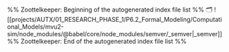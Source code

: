 %% Zoottelkeeper: Beginning of the autogenerated index file list  %%
🗂️ ![[projects/AUTX/01_RESEARCH_PHASE_1/P6.2_Formal_Modeling/Computational_Models/mvu2-sim/node_modules/@babel/core/node_modules/semver/_semver|_semver]]
%% Zoottelkeeper: End of the autogenerated index file list  %%
